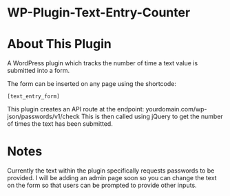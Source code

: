 # WP-Plugin-Text-Entry-Counter


# About This Plugin
A WordPress plugin which tracks the number of time a text value is submitted into a form.

The form can be inserted on any page using the shortcode:
```
[text_entry_form]
```

This plugin creates an API route at the endpoint:
yourdomain.com/wp-json/passwords/v1/check
This is then called using jQuery to get the number of times the text has been submitted.


# Notes
Currently the text within the plugin specifically requests passwords to be provided. I will be adding an admin page soon so you can change the text on the form so that users can be prompted to provide other inputs.
